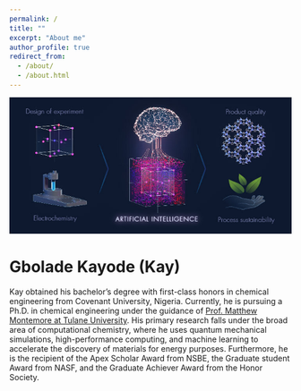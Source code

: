 ```yaml
---
permalink: /
title: ""
excerpt: "About me"
author_profile: true
redirect_from: 
  - /about/
  - /about.html
---
```

![title](/Images/web_img1.jpeg)
# Gbolade Kayode (Kay)
Kay obtained his bachelor’s degree with first-class honors in chemical engineering from Covenant University, Nigeria. Currently, he is pursuing a Ph.D. in chemical engineering under the guidance of [Prof. Matthew Montemore at Tulane University](https://www.montemoregroup.org/). His primary research falls under the broad area of computational chemistry, where he uses quantum mechanical simulations, high-performance computing, and machine learning to accelerate the discovery of materials for energy purposes. Furthermore, he is the recipient of the Apex Scholar Award from NSBE, the Graduate student Award from NASF, and the Graduate Achiever Award from the Honor Society.